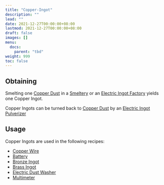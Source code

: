 ```yaml
---
title: "Copper-Ingot"
description: ""
lead: ""
date: 2021-12-27T00:00:00+08:00
lastmod: 2021-12-27T00:00:00+08:00
draft: false
images: []
menu: 
  docs:
    parent: "tbd"
weight: 999
toc: false
---
```


## Obtaining

Smelting one [Copper Dust](/docs/slimefun/copper-dust) in a [Smeltery](/docs/slimefun/smeltery) or an [Electric Ingot Factory](/docs/slimefun/electric-ingot-factory) yields one Copper Ingot.

Copper Ingots can be turned back to [Copper Dust](/docs/slimefun/copper-dust) by an [Electric Ingot Pulverizer](/docs/slimefun/electric-ingot-pulverizer)

## Usage

Copper Ingots are used in the following recipes:

* [Copper Wire](/docs/slimefun/copper-wire)
* [Battery](/docs/slimefun/battery)
* [Bronze Ingot](/docs/slimefun/bronze-ingot)
* [Brass Ingot](/docs/slimefun/brass-ingot)
* [Electric Dust Washer](/docs/slimefun/electric-dust-washer)
* [Multimeter](/docs/slimefun/technical-gadgets#multimeter)
